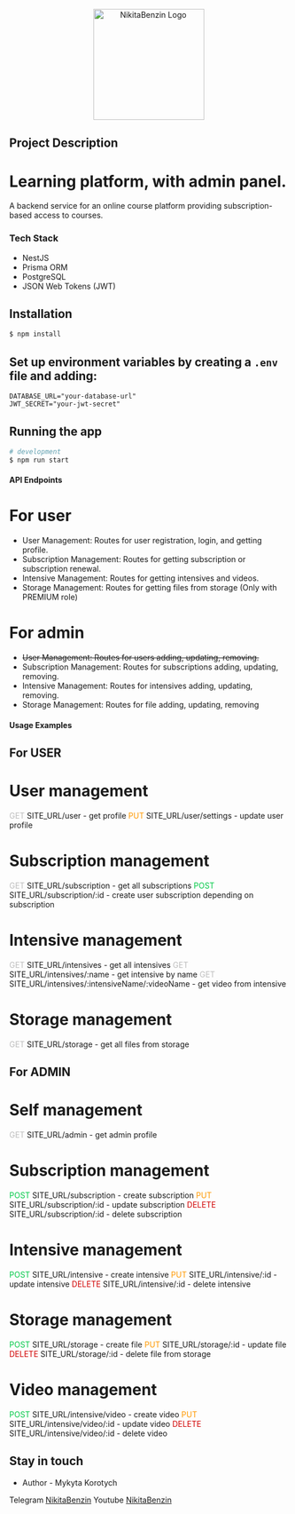 <p align="center">
  <a href="https://www.youtube.com/@NikitaBenzin" target="blank"><img src="https://i.ibb.co/376303r/benzin-logo-white.png" width="200" alt="NikitaBenzin Logo" /></a>
</p>

## Project Description

# Learning platform, with admin panel.

A backend service for an online course platform providing subscription-based access to courses.

### Tech Stack

- NestJS
- Prisma ORM
- PostgreSQL
- JSON Web Tokens (JWT)

## Installation

```bash
$ npm install
```

## Set up environment variables by creating a `.env` file and adding:

```plaintext
DATABASE_URL="your-database-url"
JWT_SECRET="your-jwt-secret"
```

## Running the app

```bash
# development
$ npm run start
```

#### **API Endpoints**

# For user

- User Management: Routes for user registration, login, and getting profile.
- Subscription Management: Routes for getting subscription or subscription renewal.
- Intensive Management: Routes for getting intensives and videos.
- Storage Management: Routes for getting files from storage (Only with PREMIUM role)

# For admin

- ~~User Management: Routes for users adding, updating, removing.~~
- Subscription Management: Routes for subscriptions adding, updating, removing.
- Intensive Management: Routes for intensives adding, updating, removing.
- Storage Management: Routes for file adding, updating, removing

#### **Usage Examples**

## For USER

# User management

<span style="color:#bdbdbd; border-radius: 10px">GET</span> SITE_URL/user - get profile
<span style="color:#ff9900; border-radius: 10px">PUT</span> SITE_URL/user/settings - update user profile

# Subscription management

<span style="color:#bdbdbd;border-radius: 10px">GET</span> SITE_URL/subscription - get all subscriptions
<span style="color:#00c947;border-radius: 10px">POST</span> SITE_URL/subscription/:id - create user subscription depending on subscription

# Intensive management

<span style="color:#bdbdbd;border-radius: 10px">GET</span> SITE_URL/intensives - get all intensives
<span style="color:#bdbdbd;border-radius: 10px">GET</span> SITE_URL/intensives/:name - get intensive by name
<span style="color:#bdbdbd;border-radius: 10px">GET</span> SITE_URL/intensives/:intensiveName/:videoName - get video from intensive

# Storage management

<span style="color:#bdbdbd;border-radius: 10px">GET</span> SITE_URL/storage - get all files from storage

## For ADMIN

# Self management

<span style="color:#bdbdbd; border-radius: 10px">GET</span> SITE_URL/admin - get admin profile

# Subscription management

<span style="color:#00c947;border-radius: 10px">POST</span> SITE_URL/subscription - create subscription
<span style="color:#ff9900;border-radius: 10px">PUT</span> SITE_URL/subscription/:id - update subscription
<span style="color:#d10000;border-radius: 10px">DELETE</span> SITE_URL/subscription/:id - delete subscription

# Intensive management

<span style="color:#00c947;border-radius: 10px">POST</span> SITE_URL/intensive - create intensive
<span style="color:#ff9900;border-radius: 10px">PUT</span> SITE_URL/intensive/:id - update intensive
<span style="color:#d10000;border-radius: 10px">DELETE</span> SITE_URL/intensive/:id - delete intensive

# Storage management

<span style="color:#00c947;border-radius: 10px">POST</span> SITE_URL/storage - create file
<span style="color:#ff9900;border-radius: 10px">PUT</span> SITE_URL/storage/:id - update file
<span style="color:#d10000;border-radius: 10px">DELETE</span> SITE_URL/storage/:id - delete file from storage

# Video management

<span style="color:#00c947;border-radius: 10px">POST</span> SITE_URL/intensive/video - create video
<span style="color:#ff9900;border-radius: 10px">PUT</span> SITE_URL/intensive/video/:id - update video
<span style="color:#d10000;border-radius: 10px">DELETE</span> SITE_URL/intensive/video/:id - delete video

<!-- ## Test

```bash
# unit tests
$ npm run test

# e2e tests
$ npm run test:e2e

# test coverage
$ npm run test:cov
``` -->

## Stay in touch

- Author - Mykyta Korotych

Telegram [NikitaBenzin]('t.me/benzingroupchannel')
Youtube [NikitaBenzin]('https://www.youtube.com/@NikitaBenzin')
